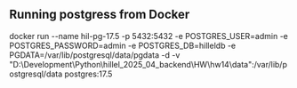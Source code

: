 ## Running postgress from Docker
docker run --name hil-pg-17.5 -p 5432:5432 -e POSTGRES_USER=admin -e POSTGRES_PASSWORD=admin -e POSTGRES_DB=hilleldb -e PGDATA=/var/lib/postgresql/data/pgdata -d -v "D:\Development\Python\hillel_2025_04_backend\HW\hw14\data":/var/lib/postgresql/data postgres:17.5

